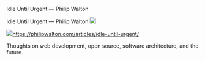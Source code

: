 Idle Until Urgent — Philip Walton

Idle Until Urgent — Philip Walton
![](../_resources/882759f825cd5b0d7e2be49cbbc41042.png)

![](../_resources/a7f90f413c00e288ee754b64ca86039f.png)https://philipwalton.com/articles/idle-until-urgent/

Thoughts on web development, open source, software architecture, and the future.